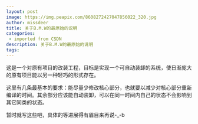 ```yaml
---
layout: post
image: https://img.peapix.com/8608272427047856022_320.jpg
author: missdeer
title: 关于B.M.W的最原始的说明
categories: 
 - imported from CSDN
description: 关于B.M.W的最原始的说明
tags: 
---
```


这是一个对原有项目的改装工程，目标是实现一个可自动装卸的系统，使日渐庞大的原有项目能以另一种轻巧的形式存在。

这里有几条最基本的要求：能尽量少修改核心部分，也就要以减少对核心部分重新编译的时间。其余部分应该能自动装卸，可以在同一时间内自己的状态不会影响到其它同类的状态。

暂时就写这些吧，具体的等进展得有眉目来再说-\_-b
